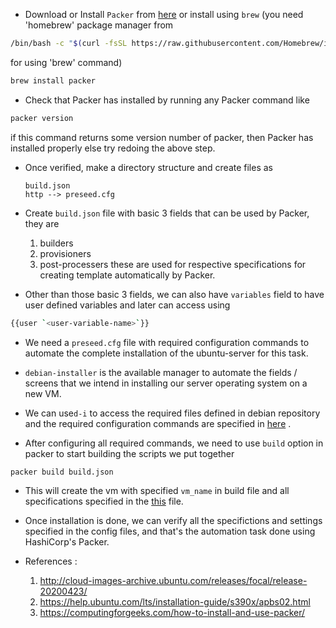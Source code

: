 * Download or Install `Packer` from [here](https://www.packer.io/downloads) or install using `brew` (you need 'homebrew' package manager from 
```bash 
/bin/bash -c "$(curl -fsSL https://raw.githubusercontent.com/Homebrew/install/HEAD/install.sh)"
```
for using 'brew' command)
```bash
brew install packer
```

* Check that Packer has installed by running any Packer command like
```bash
packer version
```
if this command returns some version number of packer, then Packer has installed properly else try redoing the above step.

* Once verified, make a directory structure and create files as
    ```
    build.json
    http --> preseed.cfg
    ```

* Create `build.json` file with basic 3 fields that can be used by Packer, they are 
    1. builders
    2. provisioners
    3. post-processers
these are used for respective specifications for creating template automatically by Packer.

* Other than those basic 3 fields, we can also have `variables` field to have user defined variables and later can access using
```bash
{{user `<user-variable-name>`}}
```

* We need a `preseed.cfg` file with required configuration commands to automate the complete installation of the ubuntu-server for this task.

* `debian-installer` is the available manager to automate the fields / screens that we intend in installing our server operating system on a new VM.

* We can use`d-i` to access the required files defined in debian repository and the required configuration commands are specified in [here](./http/preseed.cfg) .

* After configuring all required commands, we need to use `build` option in packer to start building the scripts we put together
```bash
packer build build.json
```

* This will create the vm with specified `vm_name` in build file and all specifications specified in the [this](./build.json) file.

* Once installation is done, we can verify all the specifictions and settings specified in the config files, and that's the automation task done using HashiCorp's Packer.

* References :

    1. http://cloud-images-archive.ubuntu.com/releases/focal/release-20200423/
    2. https://help.ubuntu.com/lts/installation-guide/s390x/apbs02.html
    3. https://computingforgeeks.com/how-to-install-and-use-packer/
